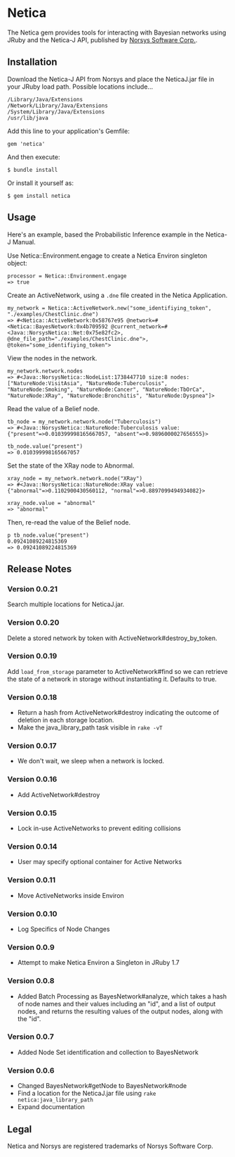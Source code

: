 # Netica

The Netica gem provides tools for interacting with Bayesian networks using JRuby and the Netica-J API, published by [Norsys Software Corp.](http://www.norsys.com).

## Installation

Download the Netica-J API from Norsys and place the NeticaJ.jar file in your JRuby load path. Possible locations include...

    /Library/Java/Extensions
    /Network/Library/Java/Extensions
    /System/Library/Java/Extensions
    /usr/lib/java

Add this line to your application's Gemfile:

    gem 'netica'

And then execute:

    $ bundle install

Or install it yourself as:

    $ gem install netica

## Usage

Here's an example, based the Probabilistic Inference example in the Netica-J Manual.

Use Netica::Environment.engage to create a Netica Environ singleton object:

    processor = Netica::Environment.engage
    => true

Create an ActiveNetwork, using a `.dne` file created in the Netica Application.

    my_network = Netica::ActiveNetwork.new("some_identifiying_token", "./examples/ChestClinic.dne")
    => #<Netica::ActiveNetwork:0x58767e95 @network=#<Netica::BayesNetwork:0x4b709592 @current_network=#<Java::NorsysNetica::Net:0x75e82fc2>, @dne_file_path="./examples/ChestClinic.dne">, @token="some_identifiying_token">

View the nodes in the network.

    my_network.network.nodes
    => #<Java::NorsysNetica::NodeList:1738447710 size:8 nodes:["NatureNode:VisitAsia", "NatureNode:Tuberculosis", "NatureNode:Smoking", "NatureNode:Cancer", "NatureNode:TbOrCa", "NatureNode:XRay", "NatureNode:Bronchitis", "NatureNode:Dyspnea"]>


Read the value of a Belief node.

    tb_node = my_network.network.node("Tuberculosis")
    => #<Java::NorsysNetica::NatureNode:Tuberculosis value:{"present"=>0.010399998165667057, "absent"=>0.9896000027656555}>

    tb_node.value("present")
    => 0.010399998165667057

Set the state of the XRay node to Abnormal.

    xray_node = my_network.network.node("XRay")
    => #<Java::NorsysNetica::NatureNode:XRay value:{"abnormal"=>0.1102900430560112, "normal"=>0.8897099494934082}>

    xray_node.value = "abnormal"
    => "abnormal"

Then, re-read the value of the Belief node.

    p tb_node.value("present")
    0.09241089224815369
    => 0.09241089224815369

## Release Notes

### Version 0.0.21

Search multiple locations for NeticaJ.jar. 

### Version 0.0.20

Delete a stored network by token with ActiveNetwork#destroy_by_token.

### Version 0.0.19

Add `load_from_storage` parameter to ActiveNetwork#find so we can retrieve the state of a network in storage without instantiating it. Defaults to true.

### Version 0.0.18

* Return a hash from ActiveNetwork#destroy indicating the outcome of deletion in each storage location. 
* Make the java_library_path task visible in `rake -vT`

### Version 0.0.17

* We don't wait, we sleep when a network is locked.

### Version 0.0.16

* Add ActiveNetwork#destroy

### Version 0.0.15

* Lock in-use ActiveNetworks to prevent editing collisions

### Version 0.0.14

* User may specify optional container for Active Networks

### Version 0.0.11

* Move ActiveNetworks inside Environ

### Version 0.0.10

* Log Specifics of Node Changes

### Version 0.0.9

* Attempt to make Netica Environ a Singleton in JRuby 1.7

### Version 0.0.8

* Added Batch Processing as BayesNetwork#analyze, which takes a hash of node names and their values including an "id", and a list of output nodes, and returns the resulting values of the output nodes, along with the "id".

### Version 0.0.7

* Added Node Set identification and collection to BayesNetwork

### Version 0.0.6

* Changed BayesNetwork#getNode to BayesNetwork#node
* Find a location for the NeticaJ.jar file using `rake netica:java_library_path`
* Expand documentation

## Legal

Netica and Norsys are registered trademarks of Norsys Software Corp.